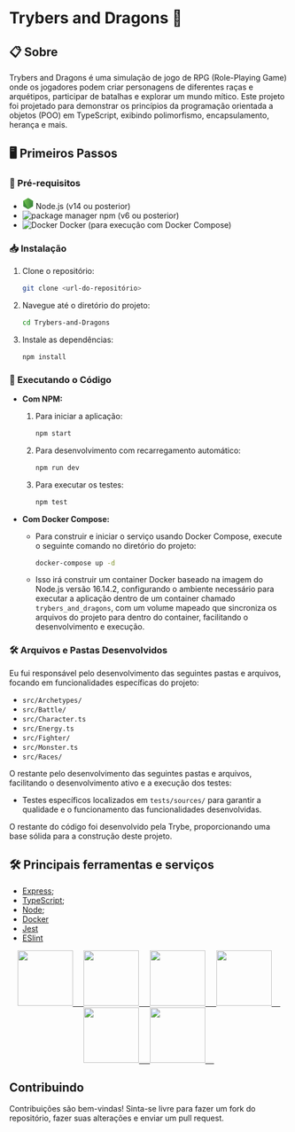 # Trybers and Dragons 🚀

## 📋 Sobre
Trybers and Dragons é uma simulação de jogo de RPG (Role-Playing Game) onde os jogadores podem criar personagens de diferentes raças e arquétipos, participar de batalhas e explorar um mundo mítico. Este projeto foi projetado para demonstrar os princípios da programação orientada a objetos (POO) em TypeScript, exibindo polimorfismo, encapsulamento, herança e mais.

## 🖥 Primeiros Passos
### 🔑 Pré-requisitos
- <img src="https://raw.githubusercontent.com/devicons/devicon/master/icons/nodejs/nodejs-original.svg" alt="nodejs" width="20" height="20"/>  Node.js (v14 ou posterior)
- <img src="https://raw.githubusercontent.com/gurayyarar/NodeJsPackageManager/master/images/app.png" alt="package manager" width="20" height="20"/>  npm (v6 ou posterior)
- <img src="https://cdn.jsdelivr.net/gh/devicons/devicon@latest/icons/docker/docker-original.svg" alt="Docker" width="20" height="20"/> Docker (para execução com Docker Compose)

### 📥 Instalação
1. Clone o repositório:
   ```bash
   git clone <url-do-repositório>
   ```
2. Navegue até o diretório do projeto:
   ```bash
   cd Trybers-and-Dragons
   ```
3. Instale as dependências:
   ```bash
   npm install
   ```

### 🚀 Executando o Código
- **Com NPM:**
  1. Para iniciar a aplicação:
     ```bash
     npm start
     ```
  2. Para desenvolvimento com recarregamento automático:
     ```bash
     npm run dev
     ```
  3. Para executar os testes:
     ```bash
     npm test
     ```

- **Com Docker Compose:**
  - Para construir e iniciar o serviço usando Docker Compose, execute o seguinte comando no diretório do projeto:
    ```bash
    docker-compose up -d
    ```
  - Isso irá construir um container Docker baseado na imagem do Node.js versão 16.14.2, configurando o ambiente necessário para executar a aplicação dentro de um container chamado `trybers_and_dragons`, com um volume mapeado que sincroniza os arquivos do projeto para dentro do container, facilitando o desenvolvimento e execução.

### 🛠 Arquivos e Pastas Desenvolvidos
Eu fui responsável pelo desenvolvimento das seguintes pastas e arquivos, focando em funcionalidades específicas do projeto:
- `src/Archetypes/`
- `src/Battle/`
- `src/Character.ts`
- `src/Energy.ts`
- `src/Fighter/`
- `src/Monster.ts`
- `src/Races/`

O restante pelo desenvolvimento das seguintes pastas e arquivos, facilitando o desenvolvimento ativo e a execução dos testes:
- Testes específicos localizados em `tests/sources/` para garantir a qualidade e o funcionamento das funcionalidades desenvolvidas.

O restante do código foi desenvolvido pela Trybe, proporcionando uma base sólida para a construção deste projeto.

## 🛠️ Principais ferramentas e serviços 

- [Express](https://expressjs.com/pt-br/);
- [TypeScript](https://www.typescriptlang.org/docs/);
- [Node](https://nodejs.org/docs/latest/api/);
- [Docker](https://docs.docker.com/)
- [Jest](https://jestjs.io/docs/getting-started)
- [ESlint](https://eslint.org/docs/latest/)

<div align="center">
  <a href="https://expressjs.com/pt-br/">
    <img height="100" width="100" src="https://cdn.jsdelivr.net/gh/devicons/devicon@latest/icons/express/express-original.svg"/>
    &nbsp;&nbsp;&nbsp;
  </a>
  <a href="https://www.typescriptlang.org/docs/">
    <img height="100" width="100" src="https://cdn.jsdelivr.net/gh/devicons/devicon@latest/icons/typescript/typescript-original.svg"/>
    &nbsp;&nbsp;&nbsp;
  </a>
  <a href="https://nodejs.org/docs/latest/api/">
    <img height="100" width="100" src="https://cdn.jsdelivr.net/gh/devicons/devicon@latest/icons/nodejs/nodejs-original-wordmark.svg"/>
    &nbsp;&nbsp;&nbsp;
  </a>
    <a href="https://docs.docker.com/">
    <img height="100" width="100" src="https://cdn.jsdelivr.net/gh/devicons/devicon@latest/icons/docker/docker-original.svg"/>
    &nbsp;&nbsp;&nbsp;
  </a>
  </a>
    <a href="https://jestjs.io/docs/getting-started">
    <img height="100" width="100" src="https://cdn.jsdelivr.net/gh/devicons/devicon@latest/icons/jest/jest-plain.svg"/>
    &nbsp;&nbsp;&nbsp;
  </a>
  </a>
    <a href="https://eslint.org/docs/latest/">
    <img height="100" width="100" src="https://cdn.jsdelivr.net/gh/devicons/devicon@latest/icons/eslint/eslint-original-wordmark.svg"/>
    &nbsp;&nbsp;&nbsp;
  </a>
  
</div>

## Contribuindo
Contribuições são bem-vindas! Sinta-se livre para fazer um fork do repositório, fazer suas alterações e enviar um pull request.
